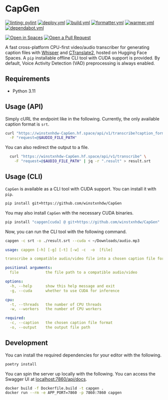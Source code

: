 # CapGen

[![linting: pylint](https://img.shields.io/badge/linting-pylint-yellowgreen)](https://github.com/PyCQA/pylint)
[![deploy.yml](https://github.com/winstxnhdw/CapGen/actions/workflows/deploy.yml/badge.svg)](https://github.com/winstxnhdw/CapGen/actions/workflows/deploy.yml)
[![build.yml](https://github.com/winstxnhdw/CapGen/actions/workflows/build.yml/badge.svg)](https://github.com/winstxnhdw/CapGen/actions/workflows/build.yml)
[![formatter.yml](https://github.com/winstxnhdw/CapGen/actions/workflows/formatter.yml/badge.svg)](https://github.com/winstxnhdw/CapGen/actions/workflows/formatter.yml)
[![warmer.yml](https://github.com/winstxnhdw/CapGen/actions/workflows/warmer.yml/badge.svg)](https://github.com/winstxnhdw/CapGen/actions/workflows/warmer.yml)
[![dependabot.yml](https://github.com/winstxnhdw/CapGen/actions/workflows/dependabot.yml/badge.svg)](https://github.com/winstxnhdw/CapGen/actions/workflows/dependabot.yml)

[![Open in Spaces](https://huggingface.co/datasets/huggingface/badges/raw/main/open-in-hf-spaces-md-dark.svg)](https://huggingface.co/spaces/winstxnhdw/CapGen)
[![Open a Pull Request](https://huggingface.co/datasets/huggingface/badges/raw/main/open-a-pr-md-dark.svg)](https://github.com/winstxnhdw/CapGen/compare)

A fast cross-platform CPU-first video/audio transcriber for generating caption files with [Whisper](https://openai.com/research/whisper) and [CTranslate2](https://github.com/OpenNMT/CTranslate2), hosted on Hugging Face Spaces. A `pip` installable offline CLI tool with CUDA support is provided. By default, Voice Activity Detection (VAD) preprocessing is always enabled.

## Requirements

- Python 3.11

## Usage (API)

Simply cURL the endpoint like in the following. Currently, the only available caption format is `srt`.

```bash
curl "https://winstxnhdw-CapGen.hf.space/api/v1/transcribe?caption_format=$CAPTION_FORMAT" \
  -F "request=@$AUDIO_FILE_PATH"
```

You can also redirect the output to a file.

```bash
  curl "https://winstxnhdw-CapGen.hf.space/api/v1/transcribe" \
    -F "request=@$AUDIO_FILE_PATH" | jq -r ".result" > result.srt
```

## Usage (CLI)

`CapGen` is available as a CLI tool with CUDA support. You can install it with `pip`.

```bash
pip install git+https://github.com/winstxnhdw/CapGen
```

You may also install `CapGen` with the necessary CUDA binaries.

```bash
pip install "capgen[cuda] @ git+https://github.com/winstxnhdw/CapGen"
```

Now, you can run the CLI tool with the following command.

```bash
capgen -c srt -o ./result.srt --cuda < ~/Downloads/audio.mp3
```

```yaml
usage: capgen [-h] [-g] [-t] [-w] -c  -o  [file]

transcribe a compatible audio/video file into a chosen caption file format

positional arguments:
  file            the file path to a compatible audio/video

options:
  -h, --help      show this help message and exit
  -g, --cuda      whether to use CUDA for inference

cpu:
  -t, --threads   the number of CPU threads
  -w, --workers   the number of CPU workers

required:
  -c, --caption   the chosen caption file format
  -o, --output    the output file path
```

## Development

You can install the required dependencies for your editor with the following.

```bash
poetry install
```

You can spin the server up locally with the following. You can access the Swagger UI at [localhost:7860/api/docs](http://localhost:7860/api/docs).

```bash
docker build -f Dockerfile.build -t capgen .
docker run --rm -e APP_PORT=7860 -p 7860:7860 capgen
```
